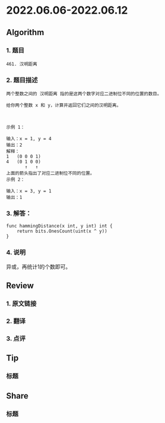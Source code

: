 # 2022.06.06-2022.06.12

## Algorithm
### 1. 题目
```
461. 汉明距离
```
### 2. 题目描述
```
两个整数之间的 汉明距离 指的是这两个数字对应二进制位不同的位置的数目。

给你两个整数 x 和 y，计算并返回它们之间的汉明距离。

 

示例 1：

输入：x = 1, y = 4
输出：2
解释：
1   (0 0 0 1)
4   (0 1 0 0)
       ↑   ↑
上面的箭头指出了对应二进制位不同的位置。
示例 2：

输入：x = 3, y = 1
输出：1
```

### 3. 解答：
```golang
func hammingDistance(x int, y int) int {
	return bits.OnesCount(uint(x ^ y))
}
```
### 4. 说明
异或，再统计1的个数即可。

## Review
### 1. 原文链接


### 2. 翻译


### 3. 点评


## Tip
### 标题


## Share
### 标题